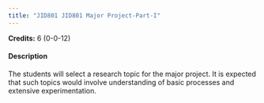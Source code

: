 ```yaml
---
title: "JID801 JID801 Major Project-Part-I"
---
```

**Credits:** 6 (0-0-12)

#### Description
The students will select a research topic for the major project. It is expected that such topics would involve understanding of basic processes and extensive experimentation.